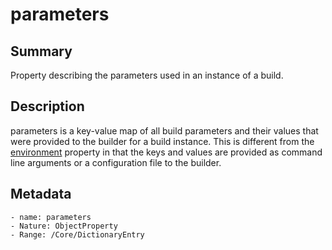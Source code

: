 <!-- Automatically generated by spec-parser v2.0.0 on 2023-12-25T20:28:21.783513+00:00 -->
<!-- SPDX-License-Identifier: Community-Spec-1.0 -->

# parameters

## Summary

Property describing the parameters used in an instance of a build.


## Description

parameters is a key-value map of all build parameters and their values that were provided to the builder for a build instance. This is different from the [environment](environment.md) property in that the keys and values are provided as command line arguments or a configuration file to the builder.


## Metadata

    - name: parameters
    - Nature: ObjectProperty
    - Range: /Core/DictionaryEntry




